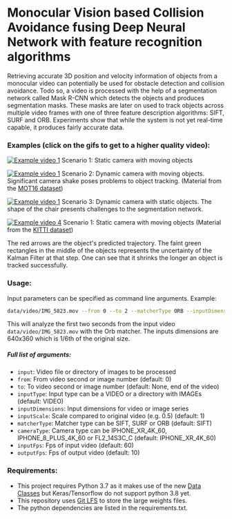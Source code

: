 # Monocular Vision based Collision Avoidance fusing Deep Neural Network with feature recognition algorithms

Retrieving accurate 3D position and velocity information of objects from a monocular video can potentially be used for obstacle detection and collision avoidance.
Todo so, a video is processed with the help of a segmentation network called Mask R-CNN which detects the objects and produces segmentation masks.
These masks are later on used to track objects across multiple video frames with one of three feature description algorithms: SIFT, SURF and ORB.
Experiments show that while the system is not yet real-time capable, it produces fairly accurate data.


### Examples (click on the gifs to get to a higher quality video): 
[![Example video 1](./../images/images/example_1.gif?raw=true)](https://youtu.be/LYG21iKl7QE)
Scenario 1: Static camera with moving objects

[![Example video 1](./../images/images/example_2.gif?raw=true)](https://youtu.be/ayhgmKT8KWM)
Scenario 2: Dynamic camera with moving objects. Significant camera shake poses problems to object tracking. (Material from the [MOT16 dataset](https://motchallenge.net/data/MOT16/))

[![Example video 1](./../images/images/example_3.gif?raw=true)](https://youtu.be/tHlel_Hwfm0)
Scenario 3: Dynamic camera with static objects. The shape of the chair presents challenges to the segmentation network. 

[![Example video 4](./../images/images/example_4.gif?raw=true)](https://youtu.be/lFGqx8aciTU)
Scenario 1: Static camera with moving objects (Material from the [KITTI dataset](http://www.cvlibs.net/datasets/kitti/eval_object.php?obj_benchmark=3d))

The red arrows are the object's predicted trajectory.
The faint green rectangles in the middle of the objects represents the uncertainty of the Kalman Filter at that step.
One can see that it shrinks the longer an object is tracked successfully.


### Usage:

Input parameters can be specified as command line arguments. 
Example: 
```bash
data/video/IMG_5823.mov --from 0 --to 2 --matcherType ORB --inputDimensions 640 360 --inputScale 0.1666
```
This will analyze the first two seconds from the input video `data/video/IMG_5823.mov` with the Orb matcher. 
The inputs dimensions are 640x360 which is 1/6th of the original size.

##### Full list of arguments:
 - `input`: Video file or directory of images to be processed
 - `from`: From video second or image number (default: 0)
 - `to`: To video second or image number (default: None, end of the video)
 - `inputType`: Input type can be a VIDEO or a directory with IMAGEs (default: VIDEO)
 - `inputDimensions`: Input dimensions for video or image series
 - `inputScale`: Scale compared to original video (e.g. 0.5) (default: 1)
 - `matcherType`: Matcher type can be SIFT, SURF or ORB (default: SIFT)
 - `cameraType`: Camera type can be IPHONE_XR_4K_60, IPHONE_8_PLUS_4K_60 or FL2_14S3C_C (default: IPHONE_XR_4K_60)
 - `inputFps`: Fps of input video (default: 60)
 - `outputFps`: Fps of output video (default: 10)


### Requirements:
- This project requires Python 3.7 as it makes use of the new [Data Classes](https://docs.python.org/3/library/dataclasses.html) but Keras/Tensorflow do not support python 3.8 yet.
- This repository uses [Git LFS](https://git-lfs.github.com) to store the large weights files.
- The python dependencies are listed in the requirements.txt.
